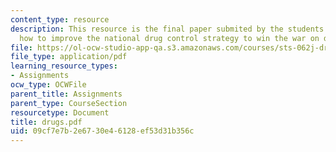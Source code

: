 ```yaml
---
content_type: resource
description: This resource is the final paper submited by the students explainings
  how to improve the national drug control strategy to win the war on drugs?
file: https://ol-ocw-studio-app-qa.s3.amazonaws.com/courses/sts-062j-drugs-politics-and-culture-spring-2006/09cf7e7b2e6730e46128ef53d31b356c_drugs.pdf
file_type: application/pdf
learning_resource_types:
- Assignments
ocw_type: OCWFile
parent_title: Assignments
parent_type: CourseSection
resourcetype: Document
title: drugs.pdf
uid: 09cf7e7b-2e67-30e4-6128-ef53d31b356c
---
```

